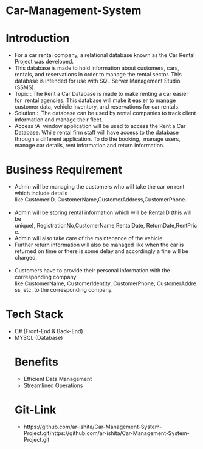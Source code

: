 # Car-Management-System

# Introduction
<ul>
  <li>For a car rental company, a relational database known as the Car Rental Project was developed.</li>
  <li>This database is made to hold information about customers, cars, rentals, and reservations in order to manage the rental sector. This database is intended for use with SQL     
      Server Management Studio (SSMS).</li>
  <li>Topic : The Rent a Car Database is made to make renting a car easier for  rental agencies. This database will make it easier to manage customer data, vehicle inventory, and    
      reservations for car rentals.</li>
  <li>Solution :  The database can be used by rental companies to track client information and manage their fleet.</li>
  <li>Access :A  window application will be used to access the Rent a Car Database. While rental firm staff will have access to the database through a different application. To do      the booking,  manage users,  manage car details, rent information and return information.</li>
</ul>

# Business Requirement
<ul>
  <li>Admin will be managing the customers who will take the car on rent which include details like CustomerID, CustomerName,CustomerAddress,CustomerPhone.</li> 
  <li>Admin will be storing rental information which will be RentalID (this will be unique), RegistrationNo,CustomerName,RentalDate, ReturnDate,RentPrice. </li>
  <li>Admin will also take care of the maintenance of the vehicle. </li>
  <li>Further return information will also be managed like when the car is returned on time or there is some delay and accordingly a fine will be charged.</li> 
  <li>Customers have to provide their personal information with the corresponding company like CustomerName, CustomerIdentity, CustomerPhone, CustomerAddress  etc. to the       
  corresponding company. </li>
</ul>

# Tech Stack
<ul>
  <li>C# (Front-End & Back-End)</li>
  <li>MYSQL (Database)</li
</ul>

# Benefits
<ul>
  <li>Efficient Data Management</li>
  <li>Streamlined Operations</li>
</ul>

# Git-Link
<ul><li>https://github.com/ar-ishita/Car-Management-System-Project.git)https://github.com/ar-ishita/Car-Management-System-Project.git</li</ul>






